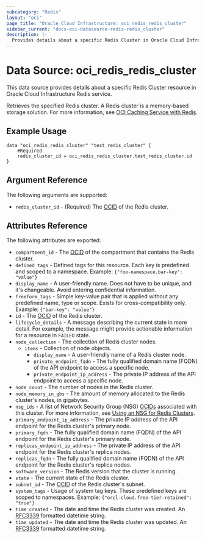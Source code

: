 ```yaml
---
subcategory: "Redis"
layout: "oci"
page_title: "Oracle Cloud Infrastructure: oci_redis_redis_cluster"
sidebar_current: "docs-oci-datasource-redis-redis_cluster"
description: |-
  Provides details about a specific Redis Cluster in Oracle Cloud Infrastructure Redis service
---
```


# Data Source: oci_redis_redis_cluster
This data source provides details about a specific Redis Cluster resource in Oracle Cloud Infrastructure Redis service.

Retrieves the specified Redis cluster. A Redis cluster is a memory-based storage solution. For more information, see [OCI Caching Service with Redis](https://docs.cloud.oracle.com/iaas/Content/redis/home.htm).

## Example Usage

```hcl
data "oci_redis_redis_cluster" "test_redis_cluster" {
	#Required
	redis_cluster_id = oci_redis_redis_cluster.test_redis_cluster.id
}
```

## Argument Reference

The following arguments are supported:

* `redis_cluster_id` - (Required) The [OCID](https://docs.cloud.oracle.com/iaas/Content/General/Concepts/identifiers.htm#Oracle) of the Redis cluster.


## Attributes Reference

The following attributes are exported:

* `compartment_id` - The [OCID](https://docs.cloud.oracle.com/iaas/Content/General/Concepts/identifiers.htm#Oracle) of the compartment that contains the Redis cluster.
* `defined_tags` - Defined tags for this resource. Each key is predefined and scoped to a namespace. Example: `{"foo-namespace.bar-key": "value"}` 
* `display_name` - A user-friendly name. Does not have to be unique, and it's changeable. Avoid entering confidential information.
* `freeform_tags` - Simple key-value pair that is applied without any predefined name, type or scope. Exists for cross-compatibility only. Example: `{"bar-key": "value"}` 
* `id` - The [OCID](https://docs.cloud.oracle.com/iaas/Content/General/Concepts/identifiers.htm#Oracle) of the Redis cluster.
* `lifecycle_details` - A message describing the current state in more detail. For example, the message might provide actionable information for a resource in `FAILED` state.
* `node_collection` - The collection of Redis cluster nodes.
	* `items` - Collection of node objects.
		* `display_name` - A user-friendly name of a Redis cluster node.
		* `private_endpoint_fqdn` - The fully qualified domain name (FQDN) of the API endpoint to access a specific node.
		* `private_endpoint_ip_address` - The private IP address of the API endpoint to access a specific node.
* `node_count` - The number of nodes in the Redis cluster.
* `node_memory_in_gbs` - The amount of memory allocated to the Redis cluster's nodes, in gigabytes.
* `nsg_ids` - A list of Network Security Group (NSG) [OCIDs](https://docs.cloud.oracle.com/iaas/Content/General/Concepts/identifiers.htm) associated with this cluster. For more information, see [Using an NSG for Redis Clusters](https://docs.cloud.oracle.com/iaas/Content/redis/connecttorediscluster.htm#connecttorediscluster__networksecuritygroup). 
* `primary_endpoint_ip_address` - The private IP address of the API endpoint for the Redis cluster's primary node.
* `primary_fqdn` - The fully qualified domain name (FQDN) of the API endpoint for the Redis cluster's primary node.
* `replicas_endpoint_ip_address` - The private IP address of the API endpoint for the Redis cluster's replica nodes.
* `replicas_fqdn` - The fully qualified domain name (FQDN) of the API endpoint for the Redis cluster's replica nodes.
* `software_version` - The Redis version that the cluster is running.
* `state` - The current state of the Redis cluster.
* `subnet_id` - The [OCID](https://docs.cloud.oracle.com/iaas/Content/General/Concepts/identifiers.htm#Oracle) of the Redis cluster's subnet.
* `system_tags` - Usage of system tag keys. These predefined keys are scoped to namespaces. Example: `{"orcl-cloud.free-tier-retained": "true"}` 
* `time_created` - The date and time the Redis cluster was created. An [RFC3339](https://datatracker.ietf.org/doc/html/rfc3339) formatted datetime string.
* `time_updated` - The date and time the Redis cluster was updated. An [RFC3339](https://datatracker.ietf.org/doc/html/rfc3339) formatted datetime string.

